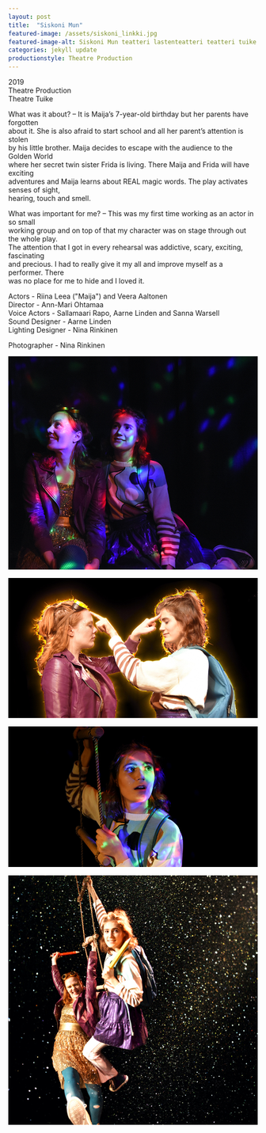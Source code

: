 ```yaml
---
layout: post
title:  "Siskoni Mun"
featured-image: /assets/siskoni_linkki.jpg
featured-image-alt: Siskoni Mun teatteri lastenteatteri teatteri tuike
categories: jekyll update
productionstyle: Theatre Production
---
```

  2019  
  Theatre Production   
  Theatre Tuike  

  What was it about? – It is Maija’s 7-year-old birthday but her parents have forgotten  
  about it. She is also afraid to start school and all her parent’s attention is stolen  
  by his little brother. Maija decides to escape with the audience to the Golden World  
  where her secret twin sister Frida is living. There Maija and Frida will have exciting  
  adventures and Maija learns about REAL magic words. The play activates senses of sight,  
  hearing, touch and smell.  

  What was important for me? – This was my first time working as an actor in so small  
  working group and on top of that my character was on stage through out the whole play.  
  The attention that I got in every rehearsal was addictive, scary, exciting, fascinating  
  and precious. I had to really give it my all and improve myself as a performer. There  
  was no place for me to hide and I loved it.  

  Actors - Riina Leea ("Maija") and Veera Aaltonen  
  Director - Ann-Mari Ohtamaa  
  Voice Actors - Sallamaari Rapo, Aarne Linden and Sanna Warsell  
  Sound Designer - Aarne Linden  
  Lighting Designer - Nina Rinkinen  

  Photographer - Nina Rinkinen

![alt text](/assets/projects/siskoni1.jpg)

![alt text](/assets/projects/siskoni2.jpg)

![alt text](/assets/projects/siskoni3.jpg)

![alt text](/assets/projects/siskoni4.jpg)

